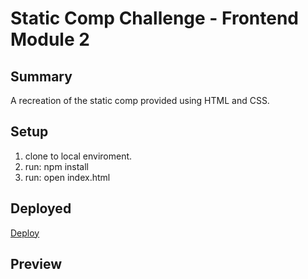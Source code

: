 # Static Comp Challenge - Frontend Module 2

## Summary 
A recreation of the static comp provided using HTML and CSS.

## Setup 
1. clone to local enviroment.
2. run: npm install
3. run: open index.html

## Deployed
[Deploy](https://sterling47.github.io/dog-party/)

## Preview


